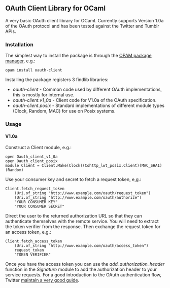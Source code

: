 ## OAuth Client Library for OCaml

A very basic OAuth client library for OCaml.  Currently supports
Version 1.0a of the OAuth protocol and has been tested against
the Twitter and Tumblr APIs.

### Installation

The simplest way to install the package is through the 
[OPAM package manager](http://opam.ocamlpro.com/), e.g.: 

    opam install oauth-client
    
Installing the package registers 3 findlib libraries:

* *oauth-client* - Common code used by different OAuth implementations, this is mostly
for internal use.
* *oauth-client.v1_0a* - Client code for V1.0a of the OAuth specification.
* *oauth-client.posix* - Standard implementations of different module types 
(Clock, Random, MAC) for use on Posix systems.

### Usage

#### V1.0a

Construct a Client module, e.g.:

    open Oauth_client_v1_0a
    open Oauth_client_posix
    module Client = Client.Make(Clock)(Cohttp_lwt_posix.Client)(MAC_SHA1)(Random)
    
Use your consumer key and secret to fetch a request token, e,g.:

    Client.fetch_request_token
        (Uri.of_string "http://www.example.com/oauth/request_token")
        (Uri.of_string "http://www.example.com/oauth/authorize")
        "YOUR CONSUMER KEY"
        "YOUR CONSUMER SECRET"

Direct the user to the returned authorization URL so that they can authenticate
themselves with the remote service.  You will need to extract the token verifier
from the response.  Then exchange the request token for an access token, e.g.:

    Client.fetch_access_token
        (Uri.of_string "http://www.example.com/oauth/access_token")
        request_token
        "TOKEN VERIFIER"
        
Once you have the access token you can use the *add_authorization_header* function in
the *Signature* module to add the authorization header to your service requests.  For
a good introduction to the OAuth authentication flow, Twitter 
[maintain a very good guide](https://dev.twitter.com/docs/auth).